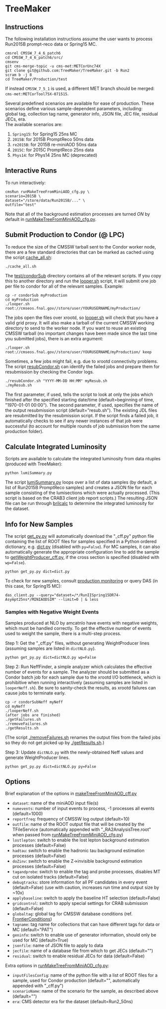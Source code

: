 # TreeMaker

## Instructions

The following installation instructions assume the user wants to process Run2015B prompt-reco data or Spring15 MC.

```
cmsrel CMSSW_7_4_6_patch6
cd CMSSW_7_4_6_patch6/src/
cmsenv
git cms-merge-topic -u cms-met:METCorUnc74X
git clone git@github.com:TreeMaker/TreeMaker.git -b Run2
scram b -j 8
cd TreeMaker/Production/test
```

If instead `CMSSW_7_5_1` is used, a different MET branch should be merged: `cms-met:METCorTool75X-071515`.

Several predefined scenarios are available for ease of production.
These scenarios define various sample-dependent parameters, including:  
global tag, collection tag name, generator info, JSON file, JEC file, residual JECs, era.  
The available scenarios are:  
1. `Spring15`: for Spring15 25ns MC  
2. `2015B`: for 2015B PromptReco 50ns data  
3. `re2015B`: for 2015B re-miniAOD 50ns data  
4. `2015C`: for 2015C PromptReco 25ns data  
5. `Phys14`: for Phys14 25ns MC (deprecated)  

## Interactive Runs

To run interactively:
```
cmsRun runMakeTreeFromMiniAOD_cfg.py \
scenario=2015B \
dataset="/store/data/Run2015B/..." \
outfile="test"
```

Note that all of the background estimation processes are turned *ON* by default in [runMakeTreeFromMiniAOD_cfg.py](./Production/test/runMakeTreeFromMiniAOD_cfg.py).

## Submit Production to Condor (@ LPC)

To reduce the size of the CMSSW tarball sent to the Condor worker node, there are a few standard directories that can be marked as cached using the script [cache_all.sh](./Production/test/cache_all.sh):
```
./cache_all.sh
```

The [test/condorSub](./Production/test/condorSub/) directory contains all of the relevant scripts.
If you copy this to another directory and run the [looper.sh](./Production/test/condorSub/looper.sh) script, it will submit one job per file to condor for all of the relevant samples. Example:
```
cp -r condorSub myProduction
cd myProduction
./looper.sh root://cmseos.fnal.gov//store/user/YOURUSERNAME/myProduction/
```

The jobs open the files over xrootd, so [looper.sh](./Production/test/condorSub/looper.sh) will check that you have a valid grid proxy. 
It will also make a tarball of the current CMSSW working directory to send to the worker node. 
If you want to reuse an existing CMSSW tarball (no important changes have been made since the last time you submitted jobs), there is an extra argument:
```
./looper.sh root://cmseos.fnal.gov//store/user/YOURUSERNAME/myProduction/ keep
```

Sometimes, a few jobs might fail, e.g. due to xrootd connectivity problems. The script [resubCondor.sh](./Production/test/condorSub/resubCondor.sh) can identify the failed jobs and prepare them for resubmission by checking the Condor logs.
```
./resubCondor.sh "YYYY-MM-DD HH:MM" myResub.sh
./myResub.sh
```
The first parameter, if used, tells the script to look at only the jobs which finished after the specified starting date/time (default=beginning of time, "1970-01-01 00:00"). The second parameter, if used, specifies the name of the output resubmission script (default="resub.sh"). The existing JDL files are resubmitted by the resubmission script. If the script finds a failed job, it automatically checks to see if any newer instances of that job were successful (to account for multiple rounds of job submission from the same production folder).

## Calculate Integrated Luminosity

Scripts are available to calculate the integrated luminosity from data ntuples (produced with TreeMaker):
```
python lumiSummary.py
```

The script [lumiSummary.py](./lumiSummary.py) loops over a list of data samples (by default, a list of Run2015B PromptReco samples) and creates a JSON
file for each sample consisting of the lumisections which were actually processed. (This script is based on
the CRAB3 client job report scripts.) The resulting JSON file can be run through [brilcalc](http://cms-service-lumi.web.cern.ch/cms-service-lumi/brilwsdoc.html)
to determine the integrated luminosity for the dataset.

## Info for New Samples

The script [get_py.py](./Production/test/get_py.py) will automatically download the "_cff.py" python file containing the list of ROOT files for samples specified in a Python ordered dictionary, e.g. [dict.py](./Production/test/dict.py) (disabled with `py=False`).
For MC samples, it can also automatically generate the appropriate configuration line to add the sample to [getWeightProducer_cff.py](./WeightProducer/python/getWeightProducer_cff.py), if the cross section is specified (disabled with `wp=False`).
```
python get_py.py dict=dict.py
```

To check for new samples, consult [production monitoring](https://dmytro.web.cern.ch/dmytro/cmsprodmon/requests.php?campaign=RunIISpring15DR74) or query DAS (in this case, for Spring15 MC):
```
das_client.py --query="dataset=/*/RunIISpring15DR74-Asympt25ns*/MINIAODSIM" --limit=0 | & less
```

### Samples with Negative Weight Events

Samples produced at NLO by amcatnlo have events with negative weights, which must be handled correctly. To get the effective number of events used to weight the sample, there is a multi-step process.

Step 1: Get the "_cff.py" files, without generating WeightProducer lines (assuming samples are listed in `dictNLO.py`).
```
python get_py.py dict=dictNLO.py wp=False
```

Step 2: Run NeffFinder, a simple analyzer which calculates the effective number of events for a sample.
The analyzer should be submitted as a Condor batch job for each sample due to the xrootd I/O bottleneck, which is prohibitive when running interactively (assuming samples are listed in `looperNeff.sh`).
Be sure to sanity-check the results, as xrootd failures can cause jobs to terminate early.
```
cp -r condorSubNeff myNeff
cd myNeff
./looperNeff.sh
(after jobs are finished)
./getFailures.sh
./removeFailures.sh
./getResults.sh
```
(The script [./removeFailures.sh](./Production/test/condorSubNeff/removeFailures.sh) renames the output files from the failed jobs so they do not get picked up by [./getResults.sh](./Production/test/condorSubNeff/getResults.sh).)

Step 3: Update `dictNLO.py` with the newly-obtained Neff values and generate WeightProducer lines.
```
python get_py.py dict=dictNLO.py py=False
```

## Options

Brief explanation of the options in [makeTreeFromMiniAOD_cff.py](./TreeMaker/python/makeTreeFromMiniAOD_cff.py)
* `dataset`: name of the miniAOD input file(s)
* `numevents`: number of input events to process, -1 processes all events (default=1000)
* `reportfreq`: frequency of CMSSW log output (default=10)
* `outfile`: name of the ROOT output file that will be created by the TFileService (automatically appended with "_RA2AnalysisTree.root" when passed from [runMakeTreeFromMiniAOD_cfg.py](./Production/test/runMakeTreeFromMiniAOD_cfg.py))
* `lostlepton`: switch to enable the lost lepton background estimation processes (default=False)
* `hadtau`: switch to enable the hadronic tau background estimation processes (default=False)
* `doZinv`: switch to enable the Z->invisible background estimation processes (default=False)
* `tagandprobe`: switch to enable the tag and probe processes, disables MT cut on isolated tracks (default=False)
* `debugtracks`: store information for all PF candidates in every event (default=False) (use with caution, increases run time and output size by ~10x)
* `applybaseline`: switch to apply the baseline HT selection (default=False)
* `gridcontrol`: switch to apply special settings for CRAB submission (default=False)
* `globaltag`: global tag for CMSSW database conditions (ref. [FrontierConditions](https://twiki.cern.ch/twiki/bin/view/CMSPublic/SWGuideFrontierConditions))
* `tagname`: tag name for collections that can have different tags for data or MC (default="PAT")
* `geninfo`: switch to enable use of generator information, should only be used for MC (default=True)
* `jsonfile`: name of JSON file to apply to data
* `jecfile`: name of a database file from which to get JECs (default="")
* `residual`: switch to enable residual JECs for data (default=False)

Extra options in [runMakeTreeFromMiniAOD_cfg.py](./Production/test/runMakeTreeFromMiniAOD_cfg.py):
* `inputFilesConfig`: name of the python file with a list of ROOT files for a sample, used for Condor production (default="", automatically appended with "_cff.py")
* `scenarioName`: name of the scenario for the sample, as described above (default="")
* `era`: CMS detector era for the dataset (default=Run2_50ns)

